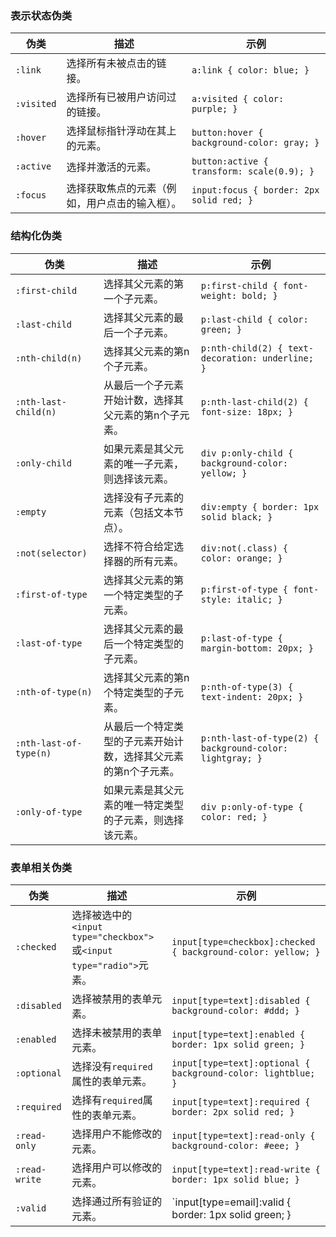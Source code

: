 

### 表示状态伪类

| 伪类 | 描述 | 示例 |
| --- | --- | --- |
| `:link` | 选择所有未被点击的链接。 | `a:link { color: blue; }` |
| `:visited` | 选择所有已被用户访问过的链接。 | `a:visited { color: purple; }` |
| `:hover` | 选择鼠标指针浮动在其上的元素。 | `button:hover { background-color: gray; }` |
| `:active` | 选择并激活的元素。 | `button:active { transform: scale(0.9); }` |
| `:focus` | 选择获取焦点的元素（例如，用户点击的输入框）。 | `input:focus { border: 2px solid red; }` |

### 结构化伪类

| 伪类 | 描述 | 示例 |
| --- | --- | --- |
| `:first-child` | 选择其父元素的第一个子元素。 | `p:first-child { font-weight: bold; }` |
| `:last-child` | 选择其父元素的最后一个子元素。 | `p:last-child { color: green; }` |
| `:nth-child(n)` | 选择其父元素的第n个子元素。 | `p:nth-child(2) { text-decoration: underline; }` |
| `:nth-last-child(n)` | 从最后一个子元素开始计数，选择其父元素的第n个子元素。 | `p:nth-last-child(2) { font-size: 18px; }` |
| `:only-child` | 如果元素是其父元素的唯一子元素，则选择该元素。 | `div p:only-child { background-color: yellow; }` |
| `:empty` | 选择没有子元素的元素（包括文本节点）。 | `div:empty { border: 1px solid black; }` |
| `:not(selector)` | 选择不符合给定选择器的所有元素。 | `div:not(.class) { color: orange; }` |
| `:first-of-type` | 选择其父元素的第一个特定类型的子元素。 | `p:first-of-type { font-style: italic; }` |
| `:last-of-type` | 选择其父元素的最后一个特定类型的子元素。 | `p:last-of-type { margin-bottom: 20px; }` |
| `:nth-of-type(n)` | 选择其父元素的第n个特定类型的子元素。 | `p:nth-of-type(3) { text-indent: 20px; }` |
| `:nth-last-of-type(n)` | 从最后一个特定类型的子元素开始计数，选择其父元素的第n个子元素。 | `p:nth-last-of-type(2) { background-color: lightgray; }` |
| `:only-of-type` | 如果元素是其父元素的唯一特定类型的子元素，则选择该元素。 | `div p:only-of-type { color: red; }` |

### 表单相关伪类

| 伪类 | 描述 | 示例 |
| --- | --- | --- |
| `:checked` | 选择被选中的`<input type="checkbox">`或`<input type="radio">`元素。 | `input[type=checkbox]:checked { background-color: yellow; }` |
| `:disabled` | 选择被禁用的表单元素。 | `input[type=text]:disabled { background-color: #ddd; }` |
| `:enabled` | 选择未被禁用的表单元素。 | `input[type=text]:enabled { border: 1px solid green; }` |
| `:optional` | 选择没有`required`属性的表单元素。 | `input[type=text]:optional { background-color: lightblue; }` |
| `:required` | 选择有`required`属性的表单元素。 | `input[type=text]:required { border: 2px solid red; }` |
| `:read-only` | 选择用户不能修改的元素。 | `input[type=text]:read-only { background-color: #eee; }` |
| `:read-write` | 选择用户可以修改的元素。 | `input[type=text]:read-write { border: 1px solid blue; }` |
| `:valid` | 选择通过所有验证的元素。 | `input[type=email]:valid { border: 1px solid green; }